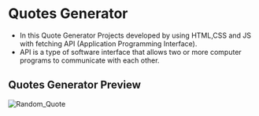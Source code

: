 # Quotes Generator 
- In this Quote Generator Projects developed by using HTML,CSS and JS with fetching API (Application Programming Interface).
- API is a type of software interface that allows two or more computer programs to communicate with each other. 

## Quotes Generator Preview

![Random_Quote](https://github.com/sadhamhussain13/Web-Development-Projects/assets/124704197/bad26568-cb8d-4738-b0a9-9ae592614406)
